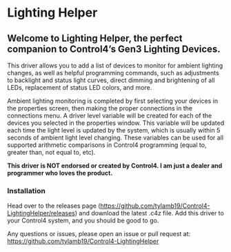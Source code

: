 # Lighting Helper

## Welcome to Lighting Helper, the perfect companion to Control4’s Gen3 Lighting Devices.

This driver allows you to add a list of devices to monitor for ambient lighting changes, as well as helpful programming commands, such as adjustments to backlight and status light curves, direct dimming and brightening of all LEDs, replacement of status LED colors, and more.

Ambient lighting monitoring is completed by first selecting your devices in the properties screen, then making the proper connections in the connections menu. A driver level variable will be created for each of the devices you selected in the properties window. This variable will be updated each time the light level is updated by the system, which is usually within 5 seconds of ambient light level changing. These variables can be used for all supported arithmetic comparisons in Control4 programming (equal to, greater than, not equal to, etc).

**This driver is NOT endorsed or created by Control4. I am just a dealer and programmer who loves the product.**

### Installation

Head over to the releases page (https://github.com/tylamb19/Control4-LightingHelper/releases) and download the latest .c4z file. Add this driver to your Control4 system, and you should be good to go.

Any questions or issues, please open an issue or pull request at:
https://github.com/tylamb19/Control4-LightingHelper
